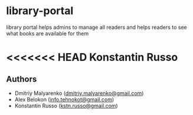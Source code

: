 # library-portal
library portal helps admins to manage all readers and helps readers to see what books are available for them

<<<<<<< HEAD
Konstantin Russo
=======


## Authors

* Dmitriy Malyarenko (<dmitriy.malyarenko@gmail.com>)
* Alex Belokon (<info.tehnokot@gmail.com>)
* Konstantin Russo (<kstn.russo@gmail.com>)

